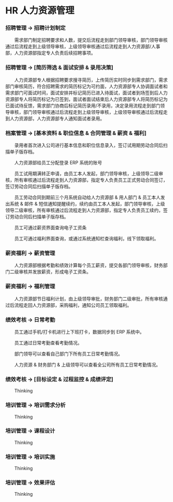 # HR 人力资源管理

### 招聘管理 -> 招聘计划制定

&emsp;&emsp;需求部门制定招聘要求和人数，提交后流程走到部门领导审核，部门领导审核通过后流程走到上级领导审核，上级领导审核通过后流程走到人力资源部/人事部，人力资源部指定专人负责后续招聘事项。

### 招聘管理 -> [简历筛选 & 面试安排 & 录用决策]

&emsp;&emsp;人力资源部专人根据招聘要求搜寻简历，上传简历实时同步到需求部门，需求部门审核简历，符合招聘需求的简历标记为可约面，人力资源部专人协调面试者和需求部门可面试时间，面试安排并标记简历已进入待面试，面试者到场签到后人力资源部专人将简历标记为已签到，面试者面试结束后人力资源部专人将简历标记为已面试待反馈，需求部门协商后标记简历录用/不录用，决定录用流程走到部门领导审核，部门领导审核通过后流程走到上级领导审核，上级领导审核通过后流程走到人力资源部，人力资源部专人通知面试者录用。

### 档案管理 -> [基本资料 & 职位信息 & 合同管理 & 薪资 & 福利]

&emsp;&emsp;录用者首次进入公司进行基本信息和职位信息录入，签订试用期劳动合同后扫描单子版存档。

&emsp;&emsp;人力资源部给员工分配登录 ERP 系统的账号

&emsp;&emsp;员工试用期满转正申请，由员工本人发起，部门领导审核，上级领导二级审核，所有审核通过后流程走到人力资源部，指定专人负责员工正式劳动合同签订，签订劳动合同后扫描单子版存档。

&emsp;&emsp;员工劳动合同到期前三个月系统自动给人力资源部 & 用人部门 & 员工本人发出系统 & 邮件 & 短信通知提醒续约，续约由员工本人发起，部门领导审核，上级领导二级审核，所有审核通过后流程走到人力资源部，指定专人负责员工续约，签订劳动合同后扫描单子版存档。

&emsp;&emsp;员工可通过薪资界面查询电子工资条

&emsp;&emsp;员工可通过福利界面查询，或通过系统通知栏查询福利，线下领取福利。

### 薪资福利 -> 薪资管理

&emsp;&emsp;人力资源部根据考勤和绩效计算每个员工薪资，提交各部门领导审核，财务部门二级审核并发放薪资，形成电子工资条。

### 薪资福利 -> 福利管理

&emsp;&emsp;人力资源部节日福利计划，由上级领导审批，财务部门二级审批，所有审核通过后流程走回人力资源部，采购福利，通知公司员工领取福利。

### 绩效考核 -> 日常考勤

&emsp;&emsp;员工通过手机/打卡机进行上下班打卡，数据同步到 ERP 系统中。

&emsp;&emsp;员工通过日常考勤查看考勤情况。

&emsp;&emsp;部门领导可以查看自己部门下所有员工日常考勤情况。

&emsp;&emsp;人力资源 & 财务部门 & 上级领导可以查看全公司所有员工日常考勤情况。

### 绩效考核 -> [目标设定 & 过程监控 & 成绩评定]

&emsp;&emsp;Thinking

### 培训管理 -> 培训需求分析

&emsp;&emsp;Thinking

### 培训管理 -> 课程设计

&emsp;&emsp;Thinking

### 培训管理 -> 培训实施

&emsp;&emsp;Thinking

### 培训管理 -> 效果评估

&emsp;&emsp;Thinking
